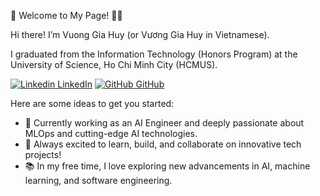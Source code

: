 👋 Welcome to My Page! 👋👋

Hi there! I’m Vuong Gia Huy (or Vương Gia Huy in Vietnamese).

I graduated from the Information Technology (Honors Program) at the University of Science, Ho Chi Minh City (HCMUS).

[![Linkedin](https://i.stack.imgur.com/gVE0j.png) LinkedIn](https://www.linkedin.com/in/giahuyvuong0859/) [![GitHub](https://i.stack.imgur.com/tskMh.png) GitHub](https://github.com/cubist38)

Here are some ideas to get you started:

- 🔭  Currently working as an AI Engineer and deeply passionate about MLOps and cutting-edge AI technologies.
- 🚀 Always excited to learn, build, and collaborate on innovative tech projects!
- 📚 In my free time, I love exploring new advancements in AI, machine learning, and software engineering.
<!--
**cubist38/cubist38** is a ✨ _special_ ✨ repository because its `README.md` (this file) appears on your GitHub profile.
-->
